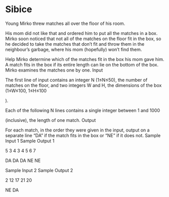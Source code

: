 # Sibice

Young Mirko threw matches all over the floor of his room.

His mom did not like that and ordered him to put all the matches in a box. Mirko soon noticed that not all of the matches on the floor fit in the box, so he decided to take the matches that don’t fit and throw them in the neighbour’s garbage, where his mom (hopefully) won’t find them.

Help Mirko determine which of the matches fit in the box his mom gave him. A match fits in the box if its entire length can lie on the bottom of the box. Mirko examines the matches one by one.
Input

The first line of input contains an integer N
(1≤N≤50), the number of matches on the floor, and two integers W and H, the dimensions of the box (1≤W≤100, 1≤H≤100

).

Each of the following N
lines contains a single integer between 1 and 1000

(inclusive), the length of one match.
Output

For each match, in the order they were given in the input, output on a separate line “DA” if the match fits in the box or “NE” if it does not.
Sample Input 1 	Sample Output 1

5 3 4
3
4
5
6
7

	

DA
DA
DA
NE
NE

Sample Input 2 	Sample Output 2

2 12 17
21
20

	

NE
DA
